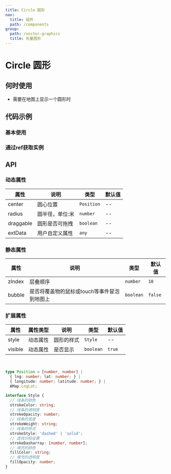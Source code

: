```yaml
---
title: Circle 圆形
nav:
  title: 组件
  path: /components
group:
  path: /vector-graphics
  title: 矢量图形
---
```


# Circle 圆形

## 何时使用

- 需要在地图上显示一个圆形时

## 代码示例

### 基本使用

<code src="./demo/demo-01.tsx"></code>

### 通过ref获取实例

<code src="./demo/demo-02.tsx"></code>

## API

### 动态属性

| 属性 |说明|类型|默认值|
|-----|----|----|----|
|center| 圆心位置 | `Position` | -- |
|radius| 圆半径，单位:米 | `number` | -- |
|draggable| 圆形是否可拖拽 | `boolean` | -- |
|extData| 用户自定义属性 | `any` | -- |

### 静态属性

| 属性 |说明|类型|默认值|
|-----|----|----|----|
|zIndex| 层叠顺序 | `number` | `10` |
|bubble| 是否将覆盖物的鼠标或touch等事件冒泡到地图上 | `boolean` | `false` |

### 扩展属性

| 属性 |属性类型 |说明|类型|默认值|
|-----|----|----|----|----|
|style| 动态属性 |圆形的样式 | `Style` | -- |
|visible| 动态属性 |是否显示 | `boolean` | `true` |

<br />

```ts
type Position = [number, number] | 
  { lng: number; lat: number; } | 
  { longitude: number; latitude: number; } |
  AMap.LngLat;

interface Style { 
  // 线条的颜色
  strokeColor: string; 
  // 线条的透明度
  strokeOpacity: number; 
  // 线条的宽度
  strokeWeight: string;  
  // 线条的样式
  strokeStyle: 'dashed' | 'solid';
  // 虚线分段设置
  strokeDasharray: [number, number]; 
  // 填充的颜色
  fillColor: string;
  // 填充的透明度
  fillOpacity: number;
}
```


